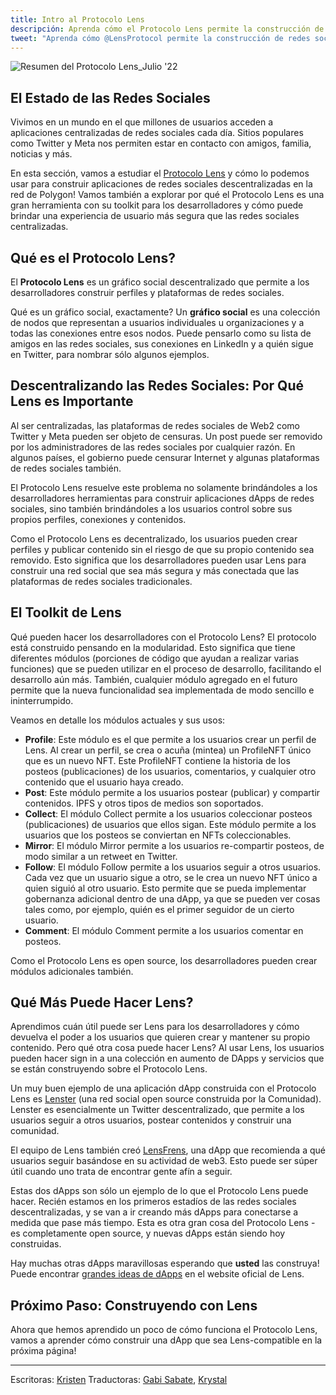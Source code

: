```yaml
---
title: Intro al Protocolo Lens
descripción: Aprenda cómo el Protocolo Lens permite la construcción de redes sociales en web3.
tweet: "Aprenda cómo @LensProtocol permite la construcción de redes sociales en web3 con #30DaysofWeb3 @womenbuildweb3 🌱"
---
```


![Resumen del Protocolo Lens_Julio '22](https://user-images.githubusercontent.com/15064710/187737631-7cc31427-6ac8-498c-a25d-6ba93ed04abe.png)

## El Estado de las Redes Sociales

Vivimos en un mundo en el que millones de usuarios acceden a aplicaciones centralizadas de redes sociales cada día. Sitios populares como Twitter y Meta nos permiten estar en contacto con amigos, familia, noticias y más.

En esta sección, vamos a estudiar el [Protocolo Lens](https://lens.xyz) y cómo lo podemos usar para construir aplicaciones de redes sociales descentralizadas en la red de Polygon! Vamos también a explorar por qué el Protocolo Lens es una gran herramienta con su toolkit para los desarrolladores y cómo puede brindar una experiencia de usuario más segura que las redes sociales centralizadas.

## Qué es el Protocolo Lens?

El **Protocolo Lens** es un gráfico social descentralizado que permite a los desarrolladores construir perfiles y plataformas de redes sociales.

Qué es un gráfico social, exactamente? Un **gráfico social** es una colección de nodos que representan a usuarios individuales u organizaciones y a todas las conexiones entre esos nodos. Puede pensarlo como su lista de amigos en las redes sociales, sus conexiones en LinkedIn y a quién sigue en Twitter, para nombrar sólo algunos ejemplos.

## Descentralizando las Redes Sociales: Por Qué Lens es Importante

Al ser centralizadas, las plataformas de redes sociales de Web2 como Twitter y Meta pueden ser objeto de censuras. Un post puede ser removido por los administradores de las redes sociales por cualquier razón. En algunos países, el gobierno puede censurar Internet y algunas plataformas de redes sociales también.

El Protocolo Lens resuelve este problema no solamente brindándoles a los desarrolladores herramientas para construir aplicaciones dApps de redes sociales, sino también brindándoles a los usuarios control sobre sus propios perfiles, conexiones y contenidos.

Como el Protocolo Lens es decentralizado, los usuarios pueden crear perfiles y publicar contenido sin el riesgo de que su propio contenido sea removido. Esto significa que los desarrolladores pueden usar Lens para construir una red social que sea más segura y más conectada que las plataformas de redes sociales tradicionales.

## El Toolkit de Lens

Qué pueden hacer los desarrolladores con el Protocolo Lens? El protocolo está construido pensando en la modularidad. Esto significa que tiene diferentes módulos (porciones de código que ayudan a realizar varias funciones) que se pueden utilizar en el proceso de desarrollo, facilitando el desarrollo aún más. También, cualquier módulo agregado en el futuro permite que la nueva funcionalidad sea implementada de modo sencillo e ininterrumpido.

Veamos en detalle los módulos actuales y sus usos:

- **Profile**: Este módulo es el que permite a los usuarios crear un perfil de Lens. Al crear un perfil, se crea o acuña (mintea) un ProfileNFT único que es un nuevo NFT. Este ProfileNFT contiene la historia de los posteos (publicaciones) de los usuarios, comentarios, y cualquier otro contenido que el usuario haya creado.
- **Post**: Este módulo permite a los usuarios postear (publicar) y compartir contenidos. IPFS y otros tipos de medios son soportados.
- **Collect**: El módulo Collect permite a los usuarios coleccionar posteos (publicaciones) de usuarios que ellos sigan. Este módulo permite a los usuarios que los posteos se conviertan en NFTs coleccionables.
- **Mirror**: El módulo Mirror permite a los usuarios re-compartir posteos, de modo similar a un retweet en Twitter.
- **Follow**: El módulo Follow permite a los usuarios seguir a otros usuarios. Cada vez que un usuario sigue a otro, se le crea un nuevo NFT único a quien siguió al otro usuario. Esto permite que se pueda implementar gobernanza adicional dentro de una dApp, ya que se pueden ver cosas tales como, por ejemplo, quién es el primer seguidor de un cierto usuario.
- **Comment**: El módulo Comment permite a los usuarios comentar en posteos.

Como el Protocolo Lens es open source, los desarrolladores pueden crear módulos adicionales también.

## Qué Más Puede Hacer Lens?

Aprendimos cuán útil puede ser Lens para los desarrolladores y cómo devuelva el poder a los usuarios que quieren crear y mantener su propio contenido. Pero qué otra cosa puede hacer Lens? Al usar Lens, los usuarios pueden hacer sign in a una colección en aumento de DApps y servicios que se están construyendo sobre el Protocolo Lens.

Un muy buen ejemplo de una aplicación dApp construida con el Protocolo Lens es [Lenster](lenster.xyz) (una red social open source construida por la Comunidad). Lenster es esencialmente un Twitter descentralizado, que permite a los usuarios seguir a otros usuarios, postear contenidos y construir una comunidad.

El equipo de Lens también creó [LensFrens](https://www.lensfrens.xyz/), una dApp que recomienda a qué usuarios seguir basándose en su actividad de web3. Esto puede ser súper útil cuando uno trata de encontrar gente afín a seguir.

Estas dos dApps son sólo un ejemplo de lo que el Protocolo Lens puede hacer. Recién estamos en los primeros estadíos de las redes sociales descentralizadas, y se van a ir creando más dApps para conectarse a medida que pase más tiempo. Esta es otra gran cosa del Protocolo Lens - es completamente open source, y nuevas dApps están siendo hoy construidas.

Hay muchas otras dApps maravillosas esperando que **usted** las construya! Puede encontrar [grandes ideas de dApps](https://ideas.lens.xyz) en el website oficial de Lens.

## Próximo Paso: Construyendo con Lens

Ahora que hemos aprendido un poco de cómo funciona el Protocolo Lens, vamos a aprender cómo construir una dApp que sea Lens-compatible en la próxima página!

---

Escritoras: [Kristen](https://twitter.com/CuddleofDeath) Traductoras: [Gabi Sabate](https://twitter.com/gsabate), [Krystal](https://twitter.com/theekrystallee)
